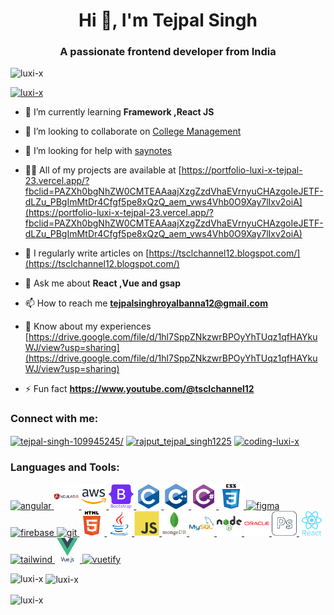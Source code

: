 <h1 align="center">Hi 👋, I'm Tejpal Singh</h1>
<h3 align="center">A passionate frontend developer from India</h3>

<p align="left"> <img src="https://komarev.com/ghpvc/?username=luxi-x&label=Profile%20views&color=0e75b6&style=flat" alt="luxi-x" /> </p>

<p align="left"> <a href="https://github.com/ryo-ma/github-profile-trophy"><img src="https://github-profile-trophy.vercel.app/?username=luxi-x" alt="luxi-x" /></a> </p>

- 🌱 I’m currently learning **Framework ,React JS**

- 👯 I’m looking to collaborate on [College Management](https://collegemanagementapp.vercel.app/)

- 🤝 I’m looking for help with [saynotes](https://luxi-x.github.io/saynotes/)

- 👨‍💻 All of my projects are available at [https://portfolio-luxi-x-tejpal-23.vercel.app/?fbclid=PAZXh0bgNhZW0CMTEAAaajXzgZzdVhaEVrnyuCHAzgoIeJETF-dLZu_PBgImMtDr4Cfgf5pe8xQzQ_aem_vws4Vhb0O9Xay7lIxv2oiA](https://portfolio-luxi-x-tejpal-23.vercel.app/?fbclid=PAZXh0bgNhZW0CMTEAAaajXzgZzdVhaEVrnyuCHAzgoIeJETF-dLZu_PBgImMtDr4Cfgf5pe8xQzQ_aem_vws4Vhb0O9Xay7lIxv2oiA)

- 📝 I regularly write articles on [https://tsclchannel12.blogspot.com/](https://tsclchannel12.blogspot.com/)

- 💬 Ask me about **React ,Vue and gsap**

- 📫 How to reach me **tejpalsinghroyalbanna12@gmail.com**

- 📄 Know about my experiences [https://drive.google.com/file/d/1hl7SppZNkzwrBPOyYhTUqz1qfHAYkuWJ/view?usp=sharing](https://drive.google.com/file/d/1hl7SppZNkzwrBPOyYhTUqz1qfHAYkuWJ/view?usp=sharing)

- ⚡ Fun fact **https://www.youtube.com/@tsclchannel12**

<h3 align="left">Connect with me:</h3>
<p align="left">
<a href="https://linkedin.com/in/tejpal-singh-109945245/" target="blank"><img align="center" src="https://raw.githubusercontent.com/rahuldkjain/github-profile-readme-generator/master/src/images/icons/Social/linked-in-alt.svg" alt="tejpal-singh-109945245/" height="30" width="40" /></a>
<a href="https://instagram.com/rajput_tejpal_singh1225" target="blank"><img align="center" src="https://raw.githubusercontent.com/rahuldkjain/github-profile-readme-generator/master/src/images/icons/Social/instagram.svg" alt="rajput_tejpal_singh1225" height="30" width="40" /></a>
<a href="https://www.youtube.com/c/coding-luxi-x" target="blank"><img align="center" src="https://raw.githubusercontent.com/rahuldkjain/github-profile-readme-generator/master/src/images/icons/Social/youtube.svg" alt="coding-luxi-x" height="30" width="40" /></a>
</p>

<h3 align="left">Languages and Tools:</h3>
<p align="left"> <a href="https://angular.io" target="_blank" rel="noreferrer"> <img src="https://angular.io/assets/images/logos/angular/angular.svg" alt="angular" width="40" height="40"/> </a> <a href="https://angular.io" target="_blank" rel="noreferrer"> <img src="https://raw.githubusercontent.com/devicons/devicon/master/icons/angularjs/angularjs-original-wordmark.svg" alt="angularjs" width="40" height="40"/> </a> <a href="https://aws.amazon.com" target="_blank" rel="noreferrer"> <img src="https://raw.githubusercontent.com/devicons/devicon/master/icons/amazonwebservices/amazonwebservices-original-wordmark.svg" alt="aws" width="40" height="40"/> </a> <a href="https://getbootstrap.com" target="_blank" rel="noreferrer"> <img src="https://raw.githubusercontent.com/devicons/devicon/master/icons/bootstrap/bootstrap-plain-wordmark.svg" alt="bootstrap" width="40" height="40"/> </a> <a href="https://www.cprogramming.com/" target="_blank" rel="noreferrer"> <img src="https://raw.githubusercontent.com/devicons/devicon/master/icons/c/c-original.svg" alt="c" width="40" height="40"/> </a> <a href="https://www.w3schools.com/cpp/" target="_blank" rel="noreferrer"> <img src="https://raw.githubusercontent.com/devicons/devicon/master/icons/cplusplus/cplusplus-original.svg" alt="cplusplus" width="40" height="40"/> </a> <a href="https://www.w3schools.com/cs/" target="_blank" rel="noreferrer"> <img src="https://raw.githubusercontent.com/devicons/devicon/master/icons/csharp/csharp-original.svg" alt="csharp" width="40" height="40"/> </a> <a href="https://www.w3schools.com/css/" target="_blank" rel="noreferrer"> <img src="https://raw.githubusercontent.com/devicons/devicon/master/icons/css3/css3-original-wordmark.svg" alt="css3" width="40" height="40"/> </a> <a href="https://www.figma.com/" target="_blank" rel="noreferrer"> <img src="https://www.vectorlogo.zone/logos/figma/figma-icon.svg" alt="figma" width="40" height="40"/> </a> <a href="https://firebase.google.com/" target="_blank" rel="noreferrer"> <img src="https://www.vectorlogo.zone/logos/firebase/firebase-icon.svg" alt="firebase" width="40" height="40"/> </a> <a href="https://git-scm.com/" target="_blank" rel="noreferrer"> <img src="https://www.vectorlogo.zone/logos/git-scm/git-scm-icon.svg" alt="git" width="40" height="40"/> </a> <a href="https://www.w3.org/html/" target="_blank" rel="noreferrer"> <img src="https://raw.githubusercontent.com/devicons/devicon/master/icons/html5/html5-original-wordmark.svg" alt="html5" width="40" height="40"/> </a> <a href="https://www.java.com" target="_blank" rel="noreferrer"> <img src="https://raw.githubusercontent.com/devicons/devicon/master/icons/java/java-original.svg" alt="java" width="40" height="40"/> </a> <a href="https://developer.mozilla.org/en-US/docs/Web/JavaScript" target="_blank" rel="noreferrer"> <img src="https://raw.githubusercontent.com/devicons/devicon/master/icons/javascript/javascript-original.svg" alt="javascript" width="40" height="40"/> </a> <a href="https://www.mongodb.com/" target="_blank" rel="noreferrer"> <img src="https://raw.githubusercontent.com/devicons/devicon/master/icons/mongodb/mongodb-original-wordmark.svg" alt="mongodb" width="40" height="40"/> </a> <a href="https://www.mysql.com/" target="_blank" rel="noreferrer"> <img src="https://raw.githubusercontent.com/devicons/devicon/master/icons/mysql/mysql-original-wordmark.svg" alt="mysql" width="40" height="40"/> </a> <a href="https://nodejs.org" target="_blank" rel="noreferrer"> <img src="https://raw.githubusercontent.com/devicons/devicon/master/icons/nodejs/nodejs-original-wordmark.svg" alt="nodejs" width="40" height="40"/> </a> <a href="https://www.oracle.com/" target="_blank" rel="noreferrer"> <img src="https://raw.githubusercontent.com/devicons/devicon/master/icons/oracle/oracle-original.svg" alt="oracle" width="40" height="40"/> </a> <a href="https://www.photoshop.com/en" target="_blank" rel="noreferrer"> <img src="https://raw.githubusercontent.com/devicons/devicon/master/icons/photoshop/photoshop-line.svg" alt="photoshop" width="40" height="40"/> </a> <a href="https://reactjs.org/" target="_blank" rel="noreferrer"> <img src="https://raw.githubusercontent.com/devicons/devicon/master/icons/react/react-original-wordmark.svg" alt="react" width="40" height="40"/> </a> <a href="https://tailwindcss.com/" target="_blank" rel="noreferrer"> <img src="https://www.vectorlogo.zone/logos/tailwindcss/tailwindcss-icon.svg" alt="tailwind" width="40" height="40"/> </a> <a href="https://vuejs.org/" target="_blank" rel="noreferrer"> <img src="https://raw.githubusercontent.com/devicons/devicon/master/icons/vuejs/vuejs-original-wordmark.svg" alt="vuejs" width="40" height="40"/> </a> <a href="https://vuetifyjs.com/en/" target="_blank" rel="noreferrer"> <img src="https://bestofjs.org/logos/vuetify.svg" alt="vuetify" width="40" height="40"/> </a> </p>

<p><img align="left" src="https://github-readme-stats.vercel.app/api/top-langs?username=luxi-x&show_icons=true&locale=en&layout=compact" alt="luxi-x" /></p>

<p>&nbsp;<img align="center" src="https://github-readme-stats.vercel.app/api?username=luxi-x&show_icons=true&locale=en" alt="luxi-x" /></p>

<p><img align="center" src="https://github-readme-streak-stats.herokuapp.com/?user=luxi-x&" alt="luxi-x" /></p>

